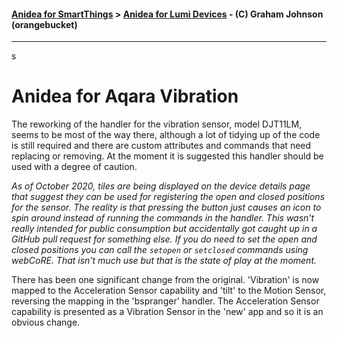 #### [Anidea for SmartThings](../../../README.md) > [Anidea for Lumi Devices](../README.md#anidea-for-lumi-devices) - (C) Graham Johnson (orangebucket)
---
 s
# Anidea for Aqara Vibration
The reworking of the handler for the vibration sensor, model DJT11LM, seems to be most of the way there, although a lot of tidying up of the code is still required and there are custom attributes and commands that need replacing or removing. At the moment it is suggested this handler should be used with a degree of caution.

*As of October 2020, tiles are being displayed on the device details page that suggest they can be used for registering the open and closed positions for the sensor. The reality is that pressing the button just causes an icon to spin around instead of running the commands in the handler. This wasn't really intended for public consumption but accidentally got caught up in a GitHub pull request for something else. If you do need to set the open and closed positions you can call the `setopen` or `setclosed` commands using webCoRE. That isn't much use but that is the state of play at the moment.*

There has been one significant change from the original. 'Vibration' is now mapped to the Acceleration Sensor capability and 'tilt' to the Motion Sensor, reversing the mapping in the 'bspranger' handler. The Acceleration Sensor capability is presented as a Vibration Sensor in the 'new' app and so it is an obvious change.
